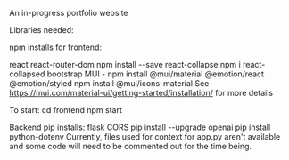 An in-progress portfolio website

Libraries needed:

npm installs for frontend:

react
react-router-dom
npm install --save react-collapse
npm i react-collapsed
bootstrap
MUI -
npm install @mui/material @emotion/react @emotion/styled
npm install @mui/icons-material
See https://mui.com/material-ui/getting-started/installation/ for more details

To start:
cd frontend
npm start

Backend pip installs:
flask CORS
pip install --upgrade openai
pip install python-dotenv
Currently, files used for context for app.py aren't available and some code will need to be commented out for the time being. 